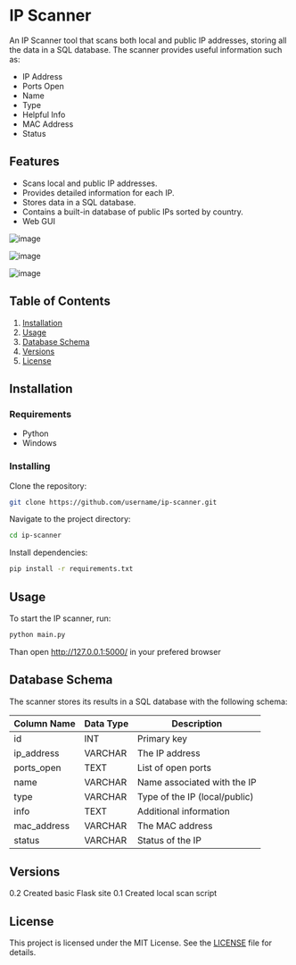 # IP Scanner

An IP Scanner tool that scans both local and public IP addresses, storing all the data in a SQL database. The scanner provides useful information such as:

- IP Address
- Ports Open
- Name
- Type
- Helpful Info
- MAC Address
- Status

## Features

- Scans local and public IP addresses.
- Provides detailed information for each IP.
- Stores data in a SQL database.
- Contains a built-in database of public IPs sorted by country.
- Web GUI

![image](https://github.com/cacher300/ip-scanner/assets/77995433/92c40bd1-3a7b-44d6-88f6-f5c93f25edf7)

![image](https://github.com/cacher300/ip-scanner/assets/77995433/68c7c1ef-d621-4f1a-af83-b14ad4efca19)

![image](https://github.com/cacher300/ip-scanner/assets/77995433/f7eaea65-e7ea-4ac4-8daa-f68b01ecd8c1)

## Table of Contents

1. [Installation](#installation)
2. [Usage](#usage)
3. [Database Schema](#database-schema)
4. [Versions](#versions)
5. [License](#license)

## Installation

### Requirements

- Python
- Windows

### Installing

Clone the repository:

```bash
git clone https://github.com/username/ip-scanner.git
```

Navigate to the project directory:

```bash
cd ip-scanner
```

Install dependencies:

```bash
pip install -r requirements.txt
```

## Usage

To start the IP scanner, run:

```bash
python main.py
```
Than open http://127.0.0.1:5000/ in your prefered browser

## Database Schema

The scanner stores its results in a SQL database with the following schema:

| Column Name    | Data Type | Description                  |
|----------------|-----------|------------------------------|
| id             | INT       | Primary key                  |
| ip_address     | VARCHAR   | The IP address               |
| ports_open     | TEXT      | List of open ports           |
| name           | VARCHAR   | Name associated with the IP  |
| type           | VARCHAR   | Type of the IP (local/public)|
| info           | TEXT      | Additional information       |
| mac_address    | VARCHAR   | The MAC address              |
| status         | VARCHAR   | Status of the IP             |

## Versions


0.2 Created basic Flask site
0.1 Created local scan script

## License

This project is licensed under the MIT License. See the [LICENSE](LICENSE) file for details.
